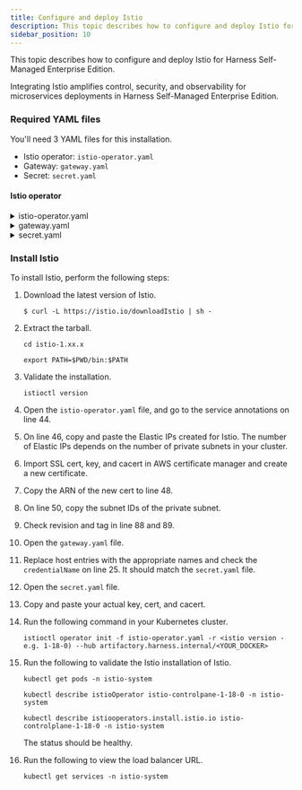 ```yaml
---
title: Configure and deploy Istio
description: This topic describes how to configure and deploy Istio for Harness Self-Managed Enterprise Edition.
sidebar_position: 10
---
```


This topic describes how to configure and deploy Istio for Harness Self-Managed Enterprise Edition.

Integrating Istio amplifies control, security, and observability for microservices deployments in Harness Self-Managed Enterprise Edition.

### Required YAML files

You'll need 3 YAML files for this installation.

   - Istio operator: `istio-operator.yaml`
   - Gateway: `gateway.yaml`
   - Secret: `secret.yaml`

#### Istio operator

<details>
<summary>istio-operator.yaml</summary>

```yaml
apiVersion: install.istio.io/v1alpha1
kind: IstioOperator
metadata:
  name: istio-controlplane-1-18-0
  namespace: istio-system
spec:
    components:
    ingressGateways:
    - enabled: true
      k8s:
        affinity:
          podAntiAffinity:
            requiredDuringSchedulingIgnoredDuringExecution:
            - labelSelector:
                matchExpressions:
                - key: app
                  operator: In
                  values:
                  - istio-ingressgateway
              topologyKey: kubernetes.io/hostname
        podDisruptionBudget:
          minAvailable: 1
        resources:
          limits:
            cpu: 2000m
            memory: 1024Mi
            requests:
            cpu: 100m
            memory: 128Mi
        service:
          ports:
          - name: status-port
            port: 15021
            protocol: TCP
            targetPort: 15021
          - name: http2
            port: 80
            protocol: TCP
            targetPort: 8080
          - name: https
            port: 443
            protocol: TCP
            targetPort: 8443
        serviceAnnotations:
          service.beta.kubernetes.io/aws-load-balancer-backend-protocol: TCP
          service.beta.kubernetes.io/aws-load-balancer-eip-allocations: eipalloc-<YOUR_ALLOCATION>,eipalloc-<YOUR_ALLOCATION>
          service.beta.kubernetes.io/aws-load-balancer-scheme: internet-facing
          service.beta.kubernetes.io/aws-load-balancer-ssl-cert: arn:aws:acm:us-east-2:xxxxxxxx:certificate/<YOUR_CERT>
          service.beta.kubernetes.io/aws-load-balancer-ssl-ports: https
          service.beta.kubernetes.io/aws-load-balancer-subnets: subnet-<YOUR_SUBNET1>,subnet-<YOUR_SUBNET2>
          service.beta.kubernetes.io/aws-load-balancer-type: nlb
        strategy:
          rollingUpdate:
            maxSurge: 100%
            maxUnavailable: 25%
      name: istio-ingressgateway
    pilot:
      enabled: true
      k8s:
        affinity:
          podAntiAffinity:
            requiredDuringSchedulingIgnoredDuringExecution:
            - labelSelector:
                matchExpressions:
                - key: app
                  operator: In
                  values:
                  - istiod
              topologyKey: kubernetes.io/hostname
        env:
        - name: GODEBUG
          value: http2server=0
        overlays:
        - kind: PodDisruptionBudget
          name: istiod-1-18-0
          patches:
          - path: spec.minAvailable
            value: 1
          - path: spec.maxUnavailable
  hub: gcr.io/istio-release
  meshConfig:
    accessLogFile: /dev/stdout
    defaultConfig:
      holdApplicationUntilProxyStarts: true
    enableAutoMtls: true
    enableTracing: true
  profile: default
  revision: 1-18-0
  tag: 1.18.0
```

</details>

<details>
<summary>gateway.yaml</summary>

```yaml
apiVersion: networking.istio.io/v1beta1
kind: Gateway
metadata:
  name: eks-gateway
  namespace: istio-system
spec:
  selector:
    istio: ingressgateway
  servers:
  - hosts:
    - 'ccm-istio.test.harness.io'
    port:
      name: http
      number: 80
      protocol: HTTP
    tls:
      httpsRedirect: true
  - hosts:
    - ccm-istio.test.harness.io
    port:
      name: https
      number: 443
      protocol: HTTP
    tls:
      credentialName: istio-gw-tls
      minProtocolVersion: TLSV1_2
      mode: SIMPLE
```

</details>

<details>

<summary>secret.yaml</summary>

```yaml
apiVersion: v1
stringData:
  key: |
    -----BEGIN KEY-----
    xxxxxxxxxxxxxxxxxxxxxxxxxxx
    -----END KEY-----
  cert: |
    -----BEGIN CERTIFICATE-----
    xxxxxxxxxxxxxxxxxxxxxxxxxxx
    -----END CERTIFICATE-----
  cacert: |
    -----BEGIN CERTIFICATE-----
    xxxxxxxxxxxxxxxxxxxxxxxxxxx
    -----END CERTIFICATE-----
    -----BEGIN CERTIFICATE-----
    xxxxxxxxxxxxxxxxxxxxxxxxxxx
    -----END CERTIFICATE-----
kind: Secret
metadata:
  name: istio-gw-tls
  namespace: istio-system
type: Opaque
```
</details>

### Install Istio

To install Istio, perform the following steps:

1. Download the latest version of Istio.

   ```
   $ curl -L https://istio.io/downloadIstio | sh -
   ```

2. Extract the tarball.

   ```
   cd istio-1.xx.x
   ```

   ```
   export PATH=$PWD/bin:$PATH
   ```

3. Validate the installation.

   ```
   istioctl version
   ```

4. Open the `istio-operator.yaml` file, and go to the service annotations on line 44.

5. On line 46, copy and paste the Elastic IPs created for Istio. The number of Elastic IPs depends on the number of private subnets in your cluster.

6. Import SSL cert, key, and cacert in AWS certificate manager and create a new certificate.

7. Copy the ARN of the new cert to line 48.

8. On line 50, copy the subnet IDs of the private subnet.

9. Check revision and tag in line 88 and 89.

10. Open the `gateway.yaml` file.

11. Replace host entries with the appropriate names and check the `credentialName` on line 25. It should match the `secret.yaml` file.

12. Open the `secret.yaml` file.

13. Copy and paste your actual key, cert, and cacert.

14. Run the following command in your Kubernetes cluster.

    ```
    istioctl operator init -f istio-operator.yaml -r <istio version - e.g. 1-18-0) --hub artifactory.harness.internal/<YOUR_DOCKER>
    ```

15. Run the following to validate the Istio installation of Istio.

    ```
    kubectl get pods -n istio-system
    ```

    ```
    kubectl describe istioOperator istio-controlpane-1-18-0 -n istio-system
    ```

    ```
    kubectl describe istiooperators.install.istio.io istio-controlplane-1-18-0 -n istio-system
    ```

    The status should be healthy.

16. Run the following to view the load balancer URL.

    ```
    kubectl get services -n istio-system
    ```

